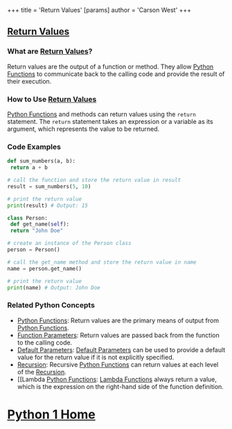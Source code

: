 +++
 title = 'Return Values'
[params]
	author = 'Carson West'
+++
## [Return Values](./../return-values/)

### What are [Return Values](./../return-values/)?
Return values are the output of a function or method. They allow [Python Functions](./../python-functions/) to communicate back to the calling code and provide the result of their execution.

### How to Use [Return Values](./../return-values/)
 [Python Functions](./../python-functions/) and methods can return values using the `return` statement. The `return` statement takes an expression or a variable as its argument, which represents the value to be returned.

### Code Examples
```python
def sum_numbers(a, b):
 return a + b

# call the function and store the return value in result
result = sum_numbers(5, 10)

# print the return value
print(result) # Output: 15
```

```python
class Person:
 def get_name(self):
 return "John Doe"

# create an instance of the Person class
person = Person()

# call the get_name method and store the return value in name
name = person.get_name()

# print the return value
print(name) # Output: John Doe
```

### Related Python Concepts

- [Python Functions](./../python-functions/): Return values are the primary means of output from [Python Functions](./../python-functions/).
- [Function Parameters](./../function-parameters/): Return values are passed back from the function to the calling code.
- [Default Parameters](./../default-parameters/): [Default Parameters](./../default-parameters/) can be used to provide a default value for the return value if it is not explicitly specified.
- [Recursion](./../recursion/): Recursive [Python Functions](./../python-functions/) can return values at each level of the [Recursion](./../recursion/).
- [[Lambda [Python Functions](./../python-functions/): [Lambda Functions](./../lambda-functions/) always return a value, which is the expression on the right-hand side of the function definition.
# [Python 1 Home](./../python-1-home/)